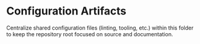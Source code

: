 <!-- SPDX-License-Identifier: MPL-2.0 -->
# Configuration Artifacts

Centralize shared configuration files (linting, tooling, etc.) within this
folder to keep the repository root focused on source and documentation.
